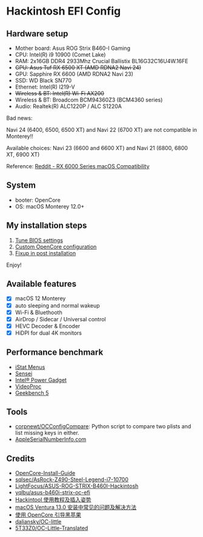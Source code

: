 # Hackintosh EFI Config

## Hardware setup

- Mother board: Asus ROG Strix B460-I Gaming
- CPU: Intel(R) i9 10900 (Comet Lake)
- RAM: 2x16GB DDR4 2933Mhz Crucial Ballistix BL16G32C16U4W.16FE
- ~~GPU: Asus Tuf RX 6500 XT (AMD RDNA2 Navi 24)~~
- GPU: Sapphire RX 6600 (AMD RDNA2 Navi 23)
- SSD: WD Black SN770
- Ethernet: Intel(R) I219-V
- ~~Wireless & BT: Intel(R) Wi-Fi AX200~~
- Wireless & BT: Broadcom BCM94360Z3 (BCM4360 series)
- Audio: Realtek(R) ALC1220P / ALC S1220A

Bad news:

Navi 24 (6400, 6500, 6500 XT) and Navi 22 (6700 XT) are not compatible in
Monterey!!

Available choices: Navi 23 (6600 and 6600 XT) and Navi 21 (6800, 6800 XT, 6900
XT)

Reference:
[Reddit - RX 6000 Series macOS Compatibility](https://www.reddit.com/r/hackintosh/comments/s357a3/rx_6000_series_macos_compatibility)

## System

- booter: OpenCore
- OS: macOS Monterey 12.0+

## My installation steps

1. [Tune BIOS settings](./bios.md)
2. [Custom OpenCore configuration](./config.md)
3. [Fixup in post installation](./post-installation.md)

Enjoy!

## Available features

- [x] macOS 12 Monterey
- [x] auto sleeping and normal wakeup
- [x] Wi-Fi & Bluethooth
- [x] AirDrop / Sidecar / Universal control
- [x] HEVC Decoder & Encoder
- [x] HiDPI for dual 4K monitors

## Performance benchmark

- [iStat Menus](https://bjango.com/mac/istatmenus)
- [Sensei](https://sensei.app)
- [Intel® Power Gadget](https://www.intel.com/content/www/us/en/developer/articles/tool/power-gadget.html)
- [VideoProc](https://www.videoproc.com/)
- [Geekbench 5](https://www.geekbench.com/)

## Tools

- [corpnewt/OCConfigCompare](https://github.com/corpnewt/OCConfigCompare):
  Python script to compare two plists and list missing keys in either.
- [AppleSerialNumberInfo.com](www.appleserialnumberinfo.com/Desktop/index.php)

## Credits

- [OpenCore-Install-Guide](https://dortania.github.io/OpenCore-Install-Guide/config.plist/comet-lake.html)
- [sqlsec/AsRock-Z490-Steel-Legend-i7-10700](https://github.com/sqlsec/AsRock-Z490-Steel-Legend-i7-10700)
- [LightFocus/ASUS-ROG-STRIX-B460I-Hackintosh](https://github.com/LightFocus/ASUS-ROG-STRIX-B460I-Hackintosh)
- [yqlbu/asus-b460i-strix-oc-efi](https://github.com/yqlbu/asus-b460i-strix-oc-efi)
- [Hackintool 使用教程及插入姿势](https://blog.daliansky.net/Intel-FB-Patcher-tutorial-and-insertion-pose.html)
- [macOS Ventura 13.0 安装中常见的问题及解决方法](https://blog.daliansky.net/Common-problems-and-solutions-in-macOS-Ventura-13.0-installation.html)
- [使用 OpenCore 引导黑苹果](https://blog.xjn819.com/post/opencore-guide.html)
- [daliansky/OC-little](https://github.com/daliansky/OC-little)
- [5T33Z0/OC-Little-Translated](https://github.com/5T33Z0/OC-Little-Translated)
